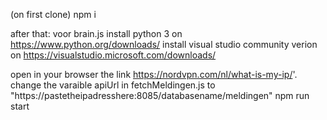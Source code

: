 (on first clone)
npm i

after that:
voor brain.js
install python 3 on https://www.python.org/downloads/
install visual studio community verion on https://visualstudio.microsoft.com/downloads/

open in your browser the link https://nordvpn.com/nl/what-is-my-ip/'.
change the varaible apiUrl in fetchMeldingen.js to "https://pastetheipadresshere:8085/databasename/meldingen" 
npm run start
